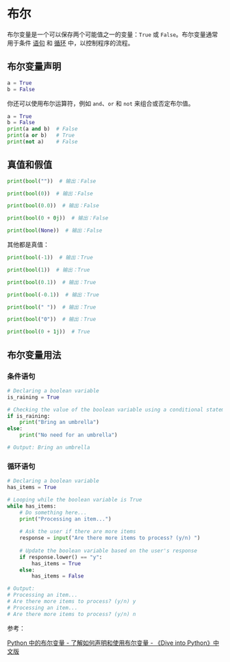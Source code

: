 # 布尔

布尔变量是一个可以保存两个可能值之一的变量：`True` 或 `False`。布尔变量通常用于条件 [语句](../statements) 和 [循环](../loops) 中，以控制程序的流程。

## 布尔变量声明

```python
a = True
b = False
```

你还可以使用布尔运算符，例如 `and`、`or` 和 `not` 来组合或否定布尔值。

```python
a = True
b = False
print(a and b)  # False
print(a or b)   # True
print(not a)    # False
```

## 真值和假值

```python
print(bool(""))  # 输出：False

print(bool(0))  # 输出：False

print(bool(0.0))  # 输出：False

print(bool(0 + 0j))  # 输出：False

print(bool(None))  # 输出：False
```

其他都是真值：

```python
print(bool(-1))  # 输出：True

print(bool(1))  # 输出：True

print(bool(0.1))  # 输出：True

print(bool(-0.1))  # 输出：True

print(bool(" "))  # 输出：True

print(bool("0"))  # 输出：True

print(bool(0 + 1j))  # True
```

## 布尔变量用法

### 条件语句

```python
# Declaring a boolean variable
is_raining = True

# Checking the value of the boolean variable using a conditional statement
if is_raining:
    print("Bring an umbrella")
else:
    print("No need for an umbrella")

# Output: Bring an umbrella
```


### 循环语句

```python
# Declaring a boolean variable
has_items = True

# Looping while the boolean variable is True
while has_items:
    # Do something here...
    print("Processing an item...")
    
    # Ask the user if there are more items
    response = input("Are there more items to process? (y/n) ")
    
    # Update the boolean variable based on the user's response
    if response.lower() == "y":
        has_items = True
    else:
        has_items = False

# Output: 
# Processing an item...
# Are there more items to process? (y/n) y
# Processing an item...
# Are there more items to process? (y/n) n
```

参考：

[Python 中的布尔变量 - 了解如何声明和使用布尔变量 - 《Dive into Python》中文版](https://diveintopython.cn/learn/variables/boolean)
